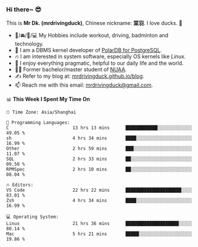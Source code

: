 ### Hi there~ 😎

This is **Mr Dk. (mrdrivingduck)**, Chinese nickname: **棠羽**. I love ducks. 🦆

- 💪/🚘/🏸/💻 My Hobbies include workout, driving, badminton and technology.
- 🍊 I am a DBMS kernel developer of [PolarDB for PostgreSQL](https://github.com/ApsaraDB/PolarDB-for-PostgreSQL).
- 🔥 I am interested in system software, especially OS kernels like *Linux*.
- 🔧 I enjoy everything pragmatic, helpful to our daily life and the world.
- 👨‍🎓 Former bachelor/master student of [NUAA](https://en.wikipedia.org/wiki/Nanjing_University_of_Aeronautics_and_Astronautics).
- ✍ Refer to my blog at: [mrdrivingduck.github.io/blog](https://mrdrivingduck.github.io/blog/).
- 📫 Reach me with this email: [mrdrivingduck@gmail.com](mailto:mrdrivingduck@gmail.com).

<!--START_SECTION:waka-->
📊 **This Week I Spent My Time On** 

```text
🕑︎ Time Zone: Asia/Shanghai

💬 Programming Languages: 
C                        13 hrs 13 mins      ████████████░░░░░░░░░░░░░   49.05 % 
sh                       4 hrs 34 mins       ████░░░░░░░░░░░░░░░░░░░░░   16.99 % 
Other                    2 hrs 59 mins       ███░░░░░░░░░░░░░░░░░░░░░░   11.07 % 
SQL                      2 hrs 33 mins       ██░░░░░░░░░░░░░░░░░░░░░░░   09.50 % 
RPMSpec                  2 hrs 10 mins       ██░░░░░░░░░░░░░░░░░░░░░░░   08.04 % 

🔥 Editors: 
VS Code                  22 hrs 22 mins      █████████████████████░░░░   83.01 % 
Zsh                      4 hrs 34 mins       ████░░░░░░░░░░░░░░░░░░░░░   16.99 % 

💻 Operating System: 
Linux                    21 hrs 36 mins      ████████████████████░░░░░   80.14 % 
Mac                      5 hrs 21 mins       █████░░░░░░░░░░░░░░░░░░░░   19.86 % 
```


<!--END_SECTION:waka-->

<!-- ![Mr Dk.'s GitHub Stats](https://github-readme-stats.vercel.app/api?username=mrdrivingduck&count_private&show_icons=true&theme=buefy) -->

<!-- ![Most Used Languages](https://github-readme-stats.vercel.app/api/top-langs/?username=mrdrivingduck&exclude_repo=mips32-CPU,snort-tcp-socket&theme=buefy&layout=compact&langs_count=10) -->


<!--
**mrdrivingduck/mrdrivingduck** is a ✨ _special_ ✨ repository because its `README.md` (this file) appears on your GitHub profile.

Here are some ideas to get you started:

- 🔭 I’m currently working on ...
- 🌱 I’m currently learning ...
- 👯 I’m looking to collaborate on ...
- 🤔 I’m looking for help with ...
- 💬 Ask me about ...
- 📫 How to reach me: ...
- 😄 Pronouns: ...
- ⚡ Fun fact: ...
-->
